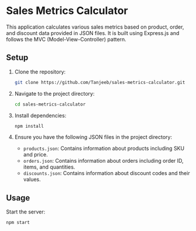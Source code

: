 # Sales Metrics Calculator

This application calculates various sales metrics based on product, order, and discount data provided in JSON files. It is built using Express.js and follows the MVC (Model-View-Controller) pattern.

## Setup

1. Clone the repository:

    ```bash
    git clone https://github.com/Tanjeeb/sales-metrics-calculator.git
    ```

2. Navigate to the project directory:

    ```bash
    cd sales-metrics-calculator
    ```

3. Install dependencies:

    ```bash
    npm install
    ```

4. Ensure you have the following JSON files in the project directory:
   - `products.json`: Contains information about products including SKU and price.
   - `orders.json`: Contains information about orders including order ID, items, and quantities.
   - `discounts.json`: Contains information about discount codes and their values.

## Usage

Start the server:

```bash
npm start
